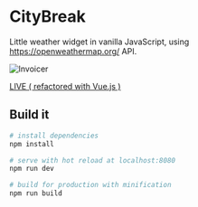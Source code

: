 # CityBreak

Little weather widget in vanilla JavaScript, using https://openweathermap.org/ API.

![Invoicer](https://i.ibb.co/j31MNHn/citybreak-SS.png)

[LIVE ( refactored with Vue.js )](http://www.emilwojcik.com/citybreak)

## Build it

``` bash
# install dependencies
npm install

# serve with hot reload at localhost:8080
npm run dev

# build for production with minification
npm run build
```
